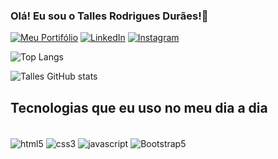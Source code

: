 ### Olá! Eu sou o Talles Rodrigues Durães!👋

[![Meu Portifólio](https://img.shields.io/badge/website-000000?style=for-the-badge&logo=About.me&logoColor=white)]()
[![LinkedIn](https://img.shields.io/badge/LinkedIn-0077B5?style=for-the-badge&logo=linkedin&logoColor=white)](https://www.linkedin.com/in/talles-rodrigues-9a091425b/)
[![Instagram](https://img.shields.io/badge/Instagram-E4405F?style=for-the-badge&logo=instagram&logoColor=white)](https://www.instagram.com/tallesrd45/)

![Top Langs](https://github-readme-stats.vercel.app/api/top-langs/?username=tallitos21&hide_progress=true)

![Talles GitHub stats](https://github-readme-stats.vercel.app/api?username=tallitos21&show_icons=true&theme=radical)

## Tecnologias que eu uso no meu dia a dia
<div style="display:inline_block"><br/>
  <img scr="https://raw.githubusercontent.com/devicons/devicon/master/icons/javascript/javascript-plain.svg" alt="html5" align="center" />
    <img scr="https://img.shields.io/badge/CSS3-1572B6?style=for-the-badge&logo=css3&logoColor=white" alt="css3" align="center" />
    <img scr="https://img.shields.io/badge/JavaScript-F7DF1E?style=for-the-badge&logo=javascript&logoColor=black" alt="javascript" align="center" />
    <img scr="https://img.shields.io/badge/Bootstrap-563D7C?style=for-the-badge&logo=bootstrap&logoColor=white" alt="Bootstrap5" align="center" />
</div>
